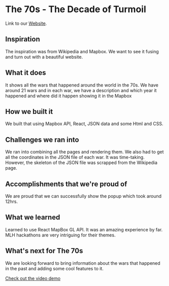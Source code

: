 # The 70s - The Decade of Turmoil

Link to our [Website](https://the70s.netlify.app/).

## Inspiration
The inspiration was from Wikipedia and Mapbox. We want to see it fusing and turn out with a beautiful website.
## What it does
It shows all the wars that happened around the world in the 70s. We have around 21 wars and in each war, we have a description and which year it happened and where did it happen showing it in the Mapbox 
## How we built it
We built that using Mapbox API, React, JSON data and some Html and CSS.
## Challenges we ran into
We ran into combining all the pages and rendering them. We also had to get all the coordinates in the JSON file of each war. It was time-taking. However, the skeleton of the JSON file was scrapped from the Wikipedia page.
## Accomplishments that we're proud of
We are proud that we can successfully show the popup which took around 12hrs.
## What we learned
Learned to use React MapBox GL API.
It was an amazing experience by far. MLH hackathons are very intriguing for their themes.
## What's next for The 70s
We are looking forward to bring information about the wars that happened in the past and adding some cool features to it.

[Check out the video demo](https://www.youtube.com/watch?v=2sPgiIH0ATg&t=3s)
